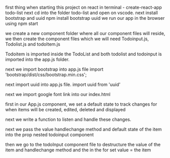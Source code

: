 first thing when starting this project on react
in terminal - create-react-app todo-list
next cd into the folder todo-list and open on vscode.
next install bootstrap and uuid
npm install bootstrap uuid
 we run our app in the browser using npm start

 <!-- creating components -->
 we create a new component folder where all our component files will reside, 
 we then create the component files which we will need
  Todoinput.js, Todolist.js and todoItem.js

  Todoitem is imported inside the TodoList and both todolist and todoinput is imported into the app.js folder.

next we import bootstrap into app.js file 
import 'bootstrap/dist/css/bootstrap.min.css';

next import uuid into app.js file.
import uuid from 'uuid'

next we import google font link into our index.html

<!-- track changes -->
first in our App.js component, we set a default state to track changes for when items will be created, edited, deleted and displayed 

next we write a function to listen and handle these changes.

next we pass the value handlechange method and default state of the item into the prop nested todoinput component

then we go to the todoInput component file to destructure  the value of the item and handlechange method and the in the for set value = the item

